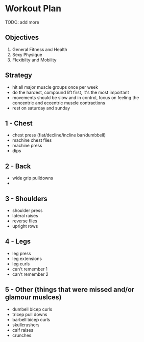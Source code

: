 # Workout Plan

TODO: add more

## Objectives
1. General Fitness and Health
2. Sexy Physique
3. Flexibilty and Mobility

## Strategy
- hit all major muscle groups once per week
- do the hardest, compound lift first, it's the most important
- movements should be slow and in control, focus on feeling the concentric and eccentric muscle contractions
- rest on saturday and sunday

## 1 - Chest
- chest press (flat/decline/incline bar/dumbbell)
- machine chest flies
- machine press
- dips

## 2 - Back
- wide grip pulldowns
- 


## 3 - Shoulders
- shoulder press
- lateral raises
- reverse flies
- upright rows


## 4 - Legs
- leg press
- leg extensions
- leg curls
- can't remember 1
- can't remember 2

## 5 - Other (things that were missed and/or glamour muslces)
- dumbell bicep curls
- tricep pull downs
- barbell bicep curls
- skullcrushers
- calf raises
- crunches